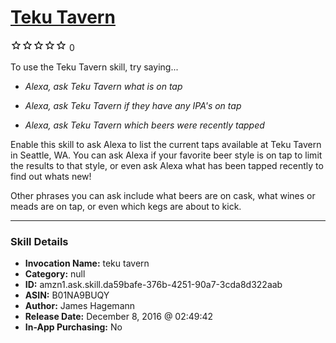 # [Teku Tavern](http://alexa.amazon.com/#skills/amzn1.ask.skill.da59bafe-376b-4251-90a7-3cda8d322aab)
![0 stars](../../images/ic_star_border_black_18dp_1x.png)![0 stars](../../images/ic_star_border_black_18dp_1x.png)![0 stars](../../images/ic_star_border_black_18dp_1x.png)![0 stars](../../images/ic_star_border_black_18dp_1x.png)![0 stars](../../images/ic_star_border_black_18dp_1x.png) 0

To use the Teku Tavern skill, try saying...

* *Alexa, ask Teku Tavern what is on tap*

* *Alexa, ask Teku Tavern if they have any IPA's on tap*

* *Alexa, ask Teku Tavern which beers were recently tapped*

Enable this skill to ask Alexa to list the current taps available at Teku Tavern in Seattle, WA. You can ask Alexa if your favorite beer style is on tap to limit the results to that style, or even ask Alexa what has been tapped recently to find out whats new!

Other phrases you can ask include what beers are on cask, what wines or meads are on tap, or even which kegs are about to kick.

***

### Skill Details

* **Invocation Name:** teku tavern
* **Category:** null
* **ID:** amzn1.ask.skill.da59bafe-376b-4251-90a7-3cda8d322aab
* **ASIN:** B01NA9BUQY
* **Author:** James Hagemann
* **Release Date:** December 8, 2016 @ 02:49:42
* **In-App Purchasing:** No
